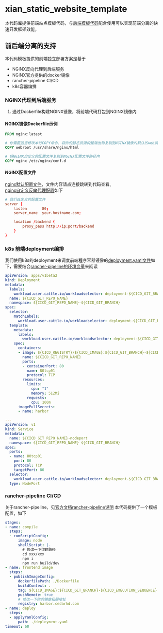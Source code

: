 # xian_static_website_template
本代码库提供前端站点模板代码，与[后端模板代码](https://github.com/happyyangyuan/xian_apiserver_allineone_template)配合使用可以实现前端分离的快速开发框架效能。

## 前后端分离的支持
本代码模板提供的前端独立部署方案是基于
- NGINX反向代理到后端服务
- NGINX官方提供的docker镜像
- rancher-pipeline CI/CD
- k8s容器编排

### NGINX代理到后端服务
1. 通过Dockerfile构建NGINX镜像，将前端代码打包到NGINX镜像内
#### NGINX镜像Dockerfile示例
```Dockerfile
FROM nginx:latest

# 你需要适当修改本行COPY命令，将你的静态资源构建输出物复制到NGINX镜像内默认的web资源路径内
COPY webroot /usr/share/nginx/html

# 将NGINX自定义的配置文件复制到NGINX配置文件路径内
COPY nginx /etc/nginx/conf.d
```
#### NGINX配置文件
[nginx默认配置文件](nginx/default.conf)，文件内容请点连接跳转到代码查看。  
[nginx自定义反向代理配置](nginx/custom.conf)如下
```nginx.conf
# 我们自定义的配置文件
server {
    listen       80;
    server_name  your.hostname.com;

    location /backend {
        proxy_pass http://ip:port/backend
    }
}
```

### k8s 前端deployment编排
我们使用k8s的deployment来调度前端程序容器镜像的[deployment.yaml文件](deployment.yaml)如下，需要结合[rancher-pipeline的环境变量](https://rancher.com/docs/rancher/v2.x/en/k8s-in-rancher/pipelines/#pipeline-variable-substitution-reference)来阅读
```yaml
apiVersion: apps/v1beta2
kind: Deployment
metadata:
  labels:
    workload.user.cattle.io/workloadselector: deployment-${CICD_GIT_BRANCH}-${CICD_GIT_REPO_NAME}
  name: ${CICD_GIT_REPO_NAME}
  namespace: ${CICD_GIT_REPO_NAME}-${CICD_GIT_BRANCH}
spec:
  selector:
    matchLabels:
      workload.user.cattle.io/workloadselector: deployment-${CICD_GIT_BRANCH}-${CICD_GIT_REPO_NAME}
  template:
    metadata:
      labels:
        workload.user.cattle.io/workloadselector: deployment-${CICD_GIT_BRANCH}-${CICD_GIT_REPO_NAME}
    spec:
      containers:
      - image: ${CICD_REGISTRY}/${CICD_IMAGE}:${CICD_GIT_BRANCH}-${CICD_EXECUTION_SEQUENCE}
        name: ${CICD_GIT_REPO_NAME}
        ports:
        - containerPort: 80
          name: 80tcp01
          protocol: TCP
        resources:
          limits:
            cpu: "1"
            memory: 512Mi
          requests:
            cpu: 100m
      imagePullSecrets:
      - name: harbor

---
apiVersion: v1
kind: Service
metadata:
  name: ${CICD_GIT_REPO_NAME}-nodeport
  namespace: ${CICD_GIT_REPO_NAME}-${CICD_GIT_BRANCH}
spec:
  ports:
  - name: 80tcp01
    port: 80
    protocol: TCP
    targetPort: 80
  selector:
    workload.user.cattle.io/workloadselector: deployment-${CICD_GIT_BRANCH}-${CICD_GIT_REPO_NAME}
  type: NodePort
```

### rancher-pipeline CI/CD
关于rancher-pipeline，见[官方文档rancher-pipeline说明](https://rancher.com/docs/rancher/v2.x/en/k8s-in-rancher/pipelines/)
本代码提供了一个模板配置，如下
```yaml
stages:
- name: compile
  steps:
  - runScriptConfig:
      image: node
      shellScript: |-
        # 修改一下你的路径
        cd xxx/xxx
        npm i
        npm run build/dev
- name: frontend image
  steps:
  - publishImageConfig:
      dockerfilePath: ./Dockerfile
      buildContext: .
      tag: ${CICD_IMAGE}:${CICD_GIT_BRANCH}-${CICD_EXECUTION_SEQUENCE}
      pushRemote: true
      # 修改一下你的镜像私服地址
      registry: harbor.cedarhd.com
- name: deploy
  steps:
  - applyYamlConfig:
      path: ./deployment.yaml
timeout: 60
```

